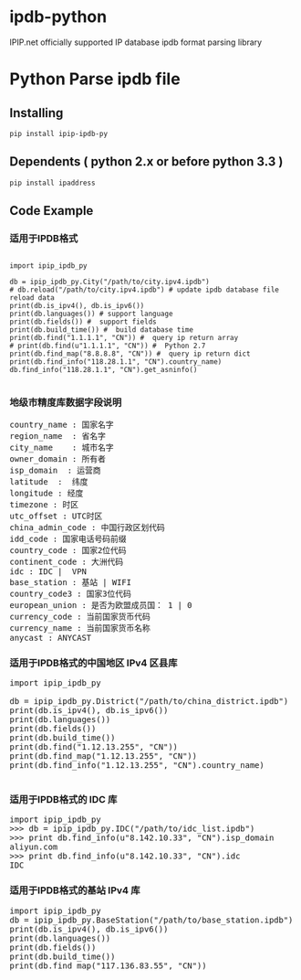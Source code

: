 # ipdb-python
IPIP.net officially supported IP database ipdb format parsing library

# Python Parse ipdb file

## Installing
<pre>
<code>pip install ipip-ipdb-py</code>
</pre>

## Dependents ( python 2.x or before python 3.3 )
<pre><code>pip install ipaddress</code></pre>

## Code Example
### 适用于IPDB格式
  <pre><code>
import ipip_ipdb_py

db = ipip_ipdb_py.City("/path/to/city.ipv4.ipdb")
# db.reload("/path/to/city.ipv4.ipdb") # update ipdb database file reload data
print(db.is_ipv4(), db.is_ipv6())
print(db.languages()) # support language
print(db.fields()) #  support fields
print(db.build_time()) #  build database time
print(db.find("1.1.1.1", "CN")) #  query ip return array
# print(db.find(u"1.1.1.1", "CN")) #  Python 2.7
print(db.find_map("8.8.8.8", "CN")) #  query ip return dict
print(db.find_info("118.28.1.1", "CN").country_name) 
db.find_info("118.28.1.1", "CN").get_asninfo()
  </pre></code>

### 地级市精度库数据字段说明
<pre>
country_name : 国家名字 
region_name  : 省名字   
city_name    : 城市名字 
owner_domain : 所有者   
isp_domain  : 运营商 
latitude  :  纬度 
longitude : 经度   
timezone : 时区   
utc_offset : UTC时区    
china_admin_code : 中国行政区划代码
idd_code : 国家电话号码前缀 
country_code : 国家2位代码
continent_code : 大洲代码 
idc : IDC |  VPN   
base_station : 基站 | WIFI
country_code3 : 国家3位代码 
european_union : 是否为欧盟成员国： 1 | 0 
currency_code : 当前国家货币代码  
currency_name : 当前国家货币名称   
anycast : ANYCAST     
</pre>

### 适用于IPDB格式的中国地区 IPv4 区县库
  <pre>
import ipip_ipdb_py

db = ipip_ipdb_py.District("/path/to/china_district.ipdb")
print(db.is_ipv4(), db.is_ipv6())
print(db.languages())
print(db.fields())
print(db.build_time())
print(db.find("1.12.13.255", "CN"))
print(db.find_map("1.12.13.255", "CN"))
print(db.find_info("1.12.13.255", "CN").country_name)
  </pre>

### 适用于IPDB格式的 IDC 库
<pre>
import ipip_ipdb_py
>>> db = ipip_ipdb_py.IDC("/path/to/idc_list.ipdb") 
>>> print db.find_info(u"8.142.10.33", "CN").isp_domain
aliyun.com
>>> print db.find_info(u"8.142.10.33", "CN").idc
IDC
</pre>

### 适用于IPDB格式的基站 IPv4 库
<pre>
import ipip_ipdb_py
db = ipip_ipdb_py.BaseStation("/path/to/base_station.ipdb")
print(db.is_ipv4(), db.is_ipv6())
print(db.languages())
print(db.fields())
print(db.build_time())
print(db.find_map("117.136.83.55", "CN"))
</pre>
